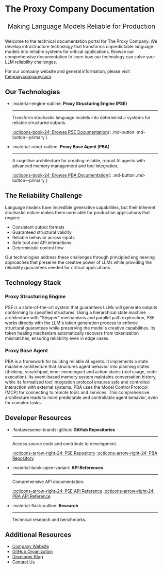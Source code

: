 # The Proxy Company Documentation

<div class="hero-content" style="text-align: center; margin: 2em 0;">
  <p style="font-size: 1.5em; max-width: 800px; margin: 0 auto;">
    Making Language Models Reliable for Production
  </p>
</div>

Welcome to the technical documentation portal for The Proxy Company. We develop infrastructure technology that transforms unpredictable language models into reliable systems for critical applications. Browse our comprehensive documentation to learn how our technology can solve your LLM reliability challenges.

For our company website and general information, please visit [theproxycompany.com](https://theproxycompany.com).

## Our Technologies

<div class="grid cards" markdown>

-   :material-engine-outline: __Proxy Structuring Engine (PSE)__

    ---

    Transform stochastic language models into deterministic systems for reliable structured outputs.

    [:octicons-book-24: Browse PSE Documentation](/pse/){: .md-button .md-button--primary }

-   :material-robot-outline: __Proxy Base Agent (PBA)__

    ---

    A cognitive architecture for creating reliable, robust AI agents with advanced memory management and tool integration.

    [:octicons-book-24: Browse PBA Documentation](/pba/){: .md-button .md-button--primary }

</div>

## The Reliability Challenge

Language models have incredible generative capabilities, but their inherent stochastic nature makes them unreliable for production applications that require:

- Consistent output formats
- Guaranteed structural validity
- Reliable behavior across inputs
- Safe tool and API interactions
- Deterministic control flow

Our technologies address these challenges through principled engineering approaches that preserve the creative power of LLMs while providing the reliability guarantees needed for critical applications.

## Technology Stack

### Proxy Structuring Engine

PSE is a state-of-the-art system that guarantees LLMs will generate outputs conforming to specified structures. Using a hierarchical state machine architecture with "Stepper" mechanisms and parallel path exploration, PSE works directly with the LLM's token generation process to enforce structural guarantees while preserving the model's creative capabilities. Its token healing mechanism automatically recovers from tokenization mismatches, ensuring reliability even in edge cases.

### Proxy Base Agent

PBA is a framework for building reliable AI agents. It implements a state machine architecture that structures agent behavior into planning states (thinking, scratchpad, inner monologue) and action states (tool usage, code execution). Its event-based memory system maintains conversation history, while its formalized tool integration protocol ensures safe and controlled interaction with external systems. PBA uses the Model Control Protocol (MCP) for connecting to remote tools and services. This comprehensive architecture leads to more predictable and controllable agent behavior, even for complex tasks.

## Developer Resources

<div class="grid cards" markdown>

-   :fontawesome-brands-github: __GitHub Repositories__

    ---

    Access source code and contribute to development.

    [:octicons-arrow-right-24: PSE Repository](https://github.com/TheProxyCompany/proxy-structuring-engine)
    [:octicons-arrow-right-24: PBA Repository](https://github.com/TheProxyCompany/proxy-base-agent)

-   :material-book-open-variant: __API References__

    ---

    Comprehensive API documentation.

    [:octicons-arrow-right-24: PSE API Reference](/pse/api/structuring-engine)
    [:octicons-arrow-right-24: PBA API Reference](/pba/api/agent)

-   :material-flask-outline: __Research__

    ---

    Technical research and benchmarks.

</div>

## Additional Resources

- [Company Website](https://theproxycompany.com)
- [GitHub Organization](https://github.com/TheProxyCompany)
- [Developer Blog](https://blog.theproxycompany.com)
- [Contact Us](https://theproxycompany.com/contact)
